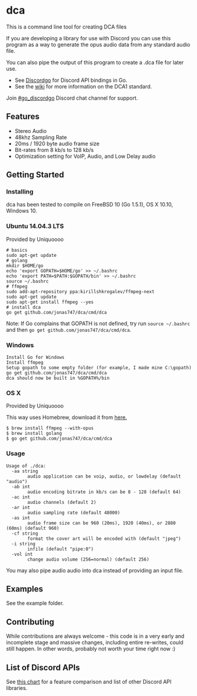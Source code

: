 dca  
====

This is a command line tool for creating DCA files

If you are developing a library for use with Discord you can use this program
as a way to generate the opus audio data from any standard audio file.

You can also pipe the output of this program to create a .dca file for later use.

* See [Discordgo](https://github.com/bwmarrin/discordgo) for Discord API bindings in Go.
* See the [wiki](https://github.com/bwmarrin/dca/wiki/DCA1-specification-draft) for more information on the DCA1 standard.

Join [#go_discordgo](https://discord.gg/0SBTUU1wZTWT6sqd) Discord chat channel 
for support.

## Features
* Stereo Audio
* 48khz Sampling Rate
* 20ms / 1920 byte audio frame size
* Bit-rates from 8 kb/s to 128 kb/s
* Optimization setting for VoIP, Audio, and Low Delay audio


## Getting Started

### Installing

dca has been tested to compile on FreeBSD 10 (Go 1.5.1), OS X 10.10, Windows 10.

### Ubuntu 14.04.3 LTS

Provided by Uniquoooo

```
# basics
sudo apt-get update
# golang
mkdir $HOME/go
echo 'export GOPATH=$HOME/go' >> ~/.bashrc
echo 'export PATH=$PATH:$GOPATH/bin' >> ~/.bashrc
source ~/.bashrc
# ffmpeg
sudo add-apt-repository ppa:kirillshkrogalev/ffmpeg-next
sudo apt-get update
sudo apt-get install ffmpeg --yes
# install dca
go get github.com/jonas747/dca/cmd/dca
```

Note: If Go complains that GOPATH is not defined, try run `source ~/.bashrc` and then `go get github.com/jonas747/dca/cmd/dca`.

### Windows

```
Install Go for Windows
Install ffmpeg
Setup gopath to some empty folder (for example, I made mine C:\gopath)
go get github.com/jonas747/dca/cmd/dca
dca should now be built in %GOPATH%/bin
```

### OS X

Provided by Uniquoooo

This way uses Homebrew, download it from [here.](http://brew.sh/)

```
$ brew install ffmpeg --with-opus
$ brew install golang
$ go get github.com/jonas747/dca/cmd/dca
```


### Usage

```
Usage of ./dca:
  -aa string
        audio application can be voip, audio, or lowdelay (default "audio")
  -ab int
        audio encoding bitrate in kb/s can be 8 - 128 (default 64)
  -ac int
        audio channels (default 2)
  -ar int
        audio sampling rate (default 48000)
  -as int
        audio frame size can be 960 (20ms), 1920 (40ms), or 2880 (60ms) (default 960)
  -cf string
        format the cover art will be encoded with (default "jpeg")
  -i string
        infile (default "pipe:0")
  -vol int
        change audio volume (256=normal) (default 256)
```

You may also pipe audio audio into dca instead of providing an input file.


## Examples

See the example folder.


## Contributing

While contributions are always welcome - this code is in a very early and 
incomplete stage and massive changes, including entire re-writes, could still
happen.  In other words, probably not worth your time right now :)

## List of Discord APIs

See [this chart](https://abal.moe/Discord/Libraries.html) for a feature 
comparison and list of other Discord API libraries.

